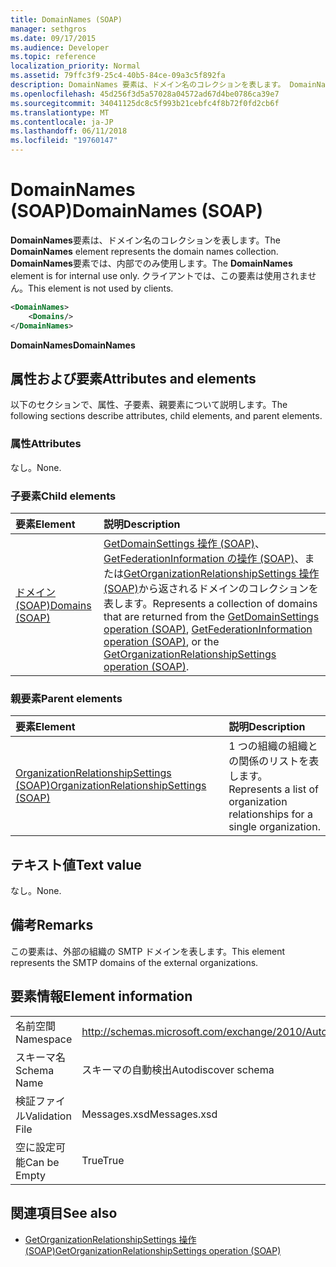 ```yaml
---
title: DomainNames (SOAP)
manager: sethgros
ms.date: 09/17/2015
ms.audience: Developer
ms.topic: reference
localization_priority: Normal
ms.assetid: 79ffc3f9-25c4-40b5-84ce-09a3c5f892fa
description: DomainNames 要素は、ドメイン名のコレクションを表します。 DomainNames 要素では、内部でのみ使用します。 クライアントでは、この要素は使用されません。
ms.openlocfilehash: 45d256f3d5a57028a04572ad67d4be0786ca39e7
ms.sourcegitcommit: 34041125dc8c5f993b21cebfc4f8b72f0fd2cb6f
ms.translationtype: MT
ms.contentlocale: ja-JP
ms.lasthandoff: 06/11/2018
ms.locfileid: "19760147"
---
```

# <a name="domainnames-soap"></a><span data-ttu-id="efaf3-105">DomainNames (SOAP)</span><span class="sxs-lookup"><span data-stu-id="efaf3-105">DomainNames (SOAP)</span></span>

<span data-ttu-id="efaf3-106">**DomainNames**要素は、ドメイン名のコレクションを表します。</span><span class="sxs-lookup"><span data-stu-id="efaf3-106">The **DomainNames** element represents the domain names collection.</span></span> <span data-ttu-id="efaf3-107">**DomainNames**要素では、内部でのみ使用します。</span><span class="sxs-lookup"><span data-stu-id="efaf3-107">The **DomainNames** element is for internal use only.</span></span> <span data-ttu-id="efaf3-108">クライアントでは、この要素は使用されません。</span><span class="sxs-lookup"><span data-stu-id="efaf3-108">This element is not used by clients.</span></span> 
  
```XML
<DomainNames>
    <Domains/>
</DomainNames>
```

 <span data-ttu-id="efaf3-109">**DomainNames**</span><span class="sxs-lookup"><span data-stu-id="efaf3-109">**DomainNames**</span></span>
## <a name="attributes-and-elements"></a><span data-ttu-id="efaf3-110">属性および要素</span><span class="sxs-lookup"><span data-stu-id="efaf3-110">Attributes and elements</span></span>

<span data-ttu-id="efaf3-111">以下のセクションで、属性、子要素、親要素について説明します。</span><span class="sxs-lookup"><span data-stu-id="efaf3-111">The following sections describe attributes, child elements, and parent elements.</span></span>
  
### <a name="attributes"></a><span data-ttu-id="efaf3-112">属性</span><span class="sxs-lookup"><span data-stu-id="efaf3-112">Attributes</span></span>

<span data-ttu-id="efaf3-113">なし。</span><span class="sxs-lookup"><span data-stu-id="efaf3-113">None.</span></span>
  
### <a name="child-elements"></a><span data-ttu-id="efaf3-114">子要素</span><span class="sxs-lookup"><span data-stu-id="efaf3-114">Child elements</span></span>

|<span data-ttu-id="efaf3-115">**要素**</span><span class="sxs-lookup"><span data-stu-id="efaf3-115">**Element**</span></span>|<span data-ttu-id="efaf3-116">**説明**</span><span class="sxs-lookup"><span data-stu-id="efaf3-116">**Description**</span></span>|
|:-----|:-----|
|[<span data-ttu-id="efaf3-117">ドメイン (SOAP)</span><span class="sxs-lookup"><span data-stu-id="efaf3-117">Domains (SOAP)</span></span>](domains-soap.md) <br/> |<span data-ttu-id="efaf3-118">[GetDomainSettings 操作 (SOAP)](getdomainsettings-operation-soap.md)、 [GetFederationInformation の操作 (SOAP)](getfederationinformation-operation-soap.md)、または[GetOrganizationRelationshipSettings 操作 (SOAP)](getorganizationrelationshipsettings-operation-soap.md)から返されるドメインのコレクションを表します。</span><span class="sxs-lookup"><span data-stu-id="efaf3-118">Represents a collection of domains that are returned from the [GetDomainSettings operation (SOAP)](getdomainsettings-operation-soap.md), [GetFederationInformation operation (SOAP)](getfederationinformation-operation-soap.md), or the [GetOrganizationRelationshipSettings operation (SOAP)](getorganizationrelationshipsettings-operation-soap.md).</span></span>  <br/> |
   
### <a name="parent-elements"></a><span data-ttu-id="efaf3-119">親要素</span><span class="sxs-lookup"><span data-stu-id="efaf3-119">Parent elements</span></span>

|<span data-ttu-id="efaf3-120">**要素**</span><span class="sxs-lookup"><span data-stu-id="efaf3-120">**Element**</span></span>|<span data-ttu-id="efaf3-121">**説明**</span><span class="sxs-lookup"><span data-stu-id="efaf3-121">**Description**</span></span>|
|:-----|:-----|
|[<span data-ttu-id="efaf3-122">OrganizationRelationshipSettings (SOAP)</span><span class="sxs-lookup"><span data-stu-id="efaf3-122">OrganizationRelationshipSettings (SOAP)</span></span>](organizationrelationshipsettings-soap.md) <br/> |<span data-ttu-id="efaf3-123">1 つの組織の組織との関係のリストを表します。</span><span class="sxs-lookup"><span data-stu-id="efaf3-123">Represents a list of organization relationships for a single organization.</span></span>  <br/> |
   
## <a name="text-value"></a><span data-ttu-id="efaf3-124">テキスト値</span><span class="sxs-lookup"><span data-stu-id="efaf3-124">Text value</span></span>

<span data-ttu-id="efaf3-125">なし。</span><span class="sxs-lookup"><span data-stu-id="efaf3-125">None.</span></span>
  
## <a name="remarks"></a><span data-ttu-id="efaf3-126">備考</span><span class="sxs-lookup"><span data-stu-id="efaf3-126">Remarks</span></span>

<span data-ttu-id="efaf3-127">この要素は、外部の組織の SMTP ドメインを表します。</span><span class="sxs-lookup"><span data-stu-id="efaf3-127">This element represents the SMTP domains of the external organizations.</span></span>
  
## <a name="element-information"></a><span data-ttu-id="efaf3-128">要素情報</span><span class="sxs-lookup"><span data-stu-id="efaf3-128">Element information</span></span>

|||
|:-----|:-----|
|<span data-ttu-id="efaf3-129">名前空間</span><span class="sxs-lookup"><span data-stu-id="efaf3-129">Namespace</span></span>  <br/> |http://schemas.microsoft.com/exchange/2010/Autodiscover  <br/> |
|<span data-ttu-id="efaf3-130">スキーマ名</span><span class="sxs-lookup"><span data-stu-id="efaf3-130">Schema Name</span></span>  <br/> |<span data-ttu-id="efaf3-131">スキーマの自動検出</span><span class="sxs-lookup"><span data-stu-id="efaf3-131">Autodiscover schema</span></span>  <br/> |
|<span data-ttu-id="efaf3-132">検証ファイル</span><span class="sxs-lookup"><span data-stu-id="efaf3-132">Validation File</span></span>  <br/> |<span data-ttu-id="efaf3-133">Messages.xsd</span><span class="sxs-lookup"><span data-stu-id="efaf3-133">Messages.xsd</span></span>  <br/> |
|<span data-ttu-id="efaf3-134">空に設定可能</span><span class="sxs-lookup"><span data-stu-id="efaf3-134">Can be Empty</span></span>  <br/> |<span data-ttu-id="efaf3-135">True</span><span class="sxs-lookup"><span data-stu-id="efaf3-135">True</span></span>  <br/> |
   
## <a name="see-also"></a><span data-ttu-id="efaf3-136">関連項目</span><span class="sxs-lookup"><span data-stu-id="efaf3-136">See also</span></span>

- [<span data-ttu-id="efaf3-137">GetOrganizationRelationshipSettings 操作 (SOAP)</span><span class="sxs-lookup"><span data-stu-id="efaf3-137">GetOrganizationRelationshipSettings operation (SOAP)</span></span>](getorganizationrelationshipsettings-operation-soap.md)

